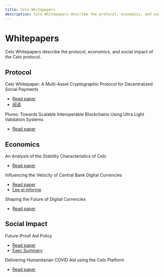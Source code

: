 ```yaml
---
title: Celo Whitepapers
description: Celo Whitepapers describe the protocol, economics, and social impact of the Celo protocol.
---
```

# Whitepapers

Celo Whitepapers describe the protocol, economics, and social impact of the Celo protocol.

## Protocol

Celo Whitepaper: A Multi-Asset Cryptographic Protocol for Decentralized Social Payments

* [Read paper](https://celo.org/papers/whitepaper)
* [阅读](https://celo.org/papers/whitepaper/chinese)

Plumo: Towards Scalable Interoperable Blockchains Using Ultra Light Validation Systems

* [Read paper](https://celo.org/papers/plumo)

## Economics

An Analysis of the Stability Characteristics of Celo

* [Read paper](https://celo.org/papers/stability)

Influencing the Velocity of Central Bank Digital Currencies

* [Read paper](https://celo.org/papers/cbdc-velocity)
* [Lee el informe](https://celo.org/papers/cbdc-velocity/spanish)

Shaping the Future of Digital Currencies

* [Read paper](https://celo.org/papers/future-of-digital-currencies)

## Social Impact

Future-Proof Aid Policy

* [Read paper](https://celo.org/papers/future-proof-aid)
* [Exec Summary](https://celo.org/papers/future-proof-exec)

Delivering Humanitarian COVID Aid using the Celo Platform

* [Read paper](https://celo.org/papers/covid-aid)